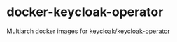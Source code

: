 # docker-keycloak-operator

Multiarch docker images for [keycloak/keycloak-operator](https://github.com/keycloak/keycloak-operator)

